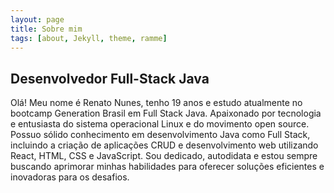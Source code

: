```yaml
---
layout: page
title: Sobre mim
tags: [about, Jekyll, theme, ramme]
---
```


## Desenvolvedor Full-Stack Java

Olá! Meu nome é Renato Nunes, tenho 19 anos e estudo atualmente no bootcamp Generation Brasil em Full Stack Java. Apaixonado por tecnologia e entusiasta do sistema operacional Linux e do movimento open source. Possuo sólido conhecimento em desenvolvimento Java como Full Stack, incluindo a criação de aplicações CRUD e desenvolvimento web utilizando React, HTML, CSS e JavaScript. Sou dedicado, autodidata e estou sempre buscando aprimorar minhas habilidades para oferecer soluções eficientes e inovadoras para os desafios.

